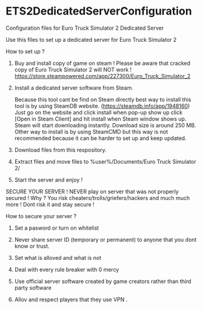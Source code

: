 # ETS2DedicatedServerConfiguration
Configuration files for Euro Truck Simulator 2 Dedicated Server

Use this files to set up a dedicated server for Euro Truck Simulator 2

How to set up ?

 1. Buy and install copy of game on steam ! Please be aware that cracked copy of Euro Truck Simulator 2 will NOT work ! https://store.steampowered.com/app/227300/Euro_Truck_Simulator_2


 2. Install a dedicated server software from Steam. 

    Because this tool cant be find on Steam directly best way to install this tool is by using SteamDB website. (https://steamdb.info/app/1948160) Just go on the website and click install when pop-up show up click [Open in Steam Client] and hit install when Steam window shows up. Steam will start downloading instantly. Download size is around 250 MB. Other way to install is by using SteamCMD but this way is not recommended because it can be harder to set up and keep updated.


3. Download files from this respository.

4. Extract files and move files to %user%/Documents/Euro Truck Simulator 2/

5. Start the server and enjoy !

SECURE YOUR SERVER ! NEVER play on server that was not properly secured ! Why ? You risk cheaters/trolls/griefers/hackers and much much more ! Dont risk it and stay secure !

How to secure your server ?

1. Set a pasword or turn on whitelist

2. Never share server ID (temporary or permanent) to anyone that you dont know or trust.

3. Set what is alloved and what is not 

4. Deal with every rule breaker with 0 mercy

5. Use official server software created by game creators rather than third party software

7. Allov and respect players that they use VPN .
